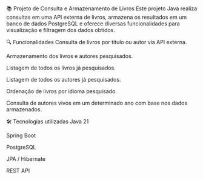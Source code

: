 📚 Projeto de Consulta e Armazenamento de Livros
Este projeto Java realiza consultas em uma API externa de livros, armazena os resultados em um banco de dados PostgreSQL e oferece diversas funcionalidades para visualização e filtragem dos dados obtidos.

🔍 Funcionalidades
Consulta de livros por título ou autor via API externa.

Armazenamento dos livros e autores pesquisados.

Listagem de todos os livros já pesquisados.

Listagem de todos os autores já pesquisados.

Ordenação de livros por idioma pesquisado.

Consulta de autores vivos em um determinado ano com base nos dados armazenados.

🛠️ Tecnologias utilizadas
Java 21

Spring Boot

PostgreSQL

JPA / Hibernate

REST API
